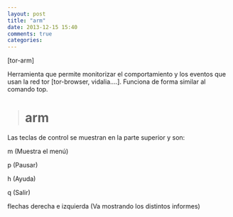 ```yaml
---
layout: post
title: "arm"
date: 2013-12-15 15:40
comments: true
categories: 
---
```

[tor-arm]

Herramienta que permite monitorizar el comportamiento y los eventos que usan la red tor [tor-browser, vidalia....]. Funciona de forma similar al comando top.

># arm

Las teclas de control se muestran en la parte superior y son:

m (Muestra el menú)

p (Pausar)

h (Ayuda)

q (Salir)

flechas derecha e izquierda (Va mostrando los distintos informes)

